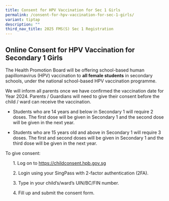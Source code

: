 ```yaml
---
title: Consent for HPV Vaccination for Sec 1 Girls
permalink: /consent-for-hpv-vaccination-for-sec-1-girls/
variant: tiptap
description: ""
third_nav_title: 2025 FMS(S) Sec 1 Registration
---
```

<h2>Online Consent for HPV Vaccination for Secondary 1 Girls</h2>
<p>The Health Promotion Board will be offering school-based human papillomavirus
(HPV) vaccination to <strong>all female students</strong> in secondary schools,
under the national school-based HPV vaccination programme.</p>
<p>We will inform all parents once we have confirmed the vaccination date
for Year 2024. Parents / Guardians will need to give their consent before
the child / ward can receive the vaccination.</p>
<ul data-tight="true" class="tight">
<li>
<p>Students who are 14 years and below in Secondary 1 will require 2 doses.
The first dose will be given in Secondary 1 and the second dose will be
given in the next year.</p>
</li>
<li>
<p>Students who are 15 years old and above in Secondary 1 will require 3
doses. The first and second doses will be given in Secondary 1 and the
third dose will be given in the next year.</p>
</li>
</ul>
<p>To give consent:</p>
<p>&nbsp;&nbsp;&nbsp;&nbsp;&nbsp;&nbsp;1. Log on to&nbsp;<a href="https://childconsent.hpb.gov.sg/" rel="noopener noreferrer nofollow" target="_blank"><u>https://childconsent.hpb.gov.sg</u></a>
</p>
<p>&nbsp;&nbsp;&nbsp;&nbsp;&nbsp;&nbsp;2. Login using your SingPass with
2-factor authentication (2FA).</p>
<p>&nbsp;&nbsp;&nbsp;&nbsp;&nbsp;&nbsp;3. Type in your child’s/ward’s UIN/BC/FIN
number.</p>
<p>&nbsp;&nbsp;&nbsp;&nbsp;&nbsp;&nbsp;4. Fill up and submit the consent
form.</p>